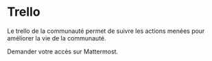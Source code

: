 # Trello

Le trello de la communauté permet de suivre les actions menées pour améliorer la vie de la communauté.

Demander votre accès sur Mattermost.

